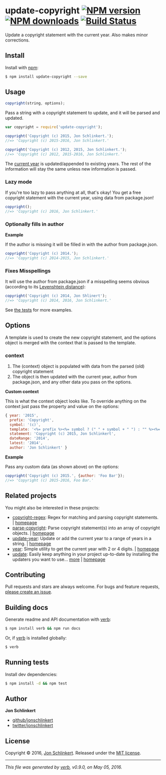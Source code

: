 # update-copyright [![NPM version](https://img.shields.io/npm/v/update-copyright.svg?style=flat)](https://www.npmjs.com/package/update-copyright) [![NPM downloads](https://img.shields.io/npm/dm/update-copyright.svg?style=flat)](https://npmjs.org/package/update-copyright) [![Build Status](https://img.shields.io/travis/jonschlinkert/update-copyright.svg?style=flat)](https://travis-ci.org/jonschlinkert/update-copyright)

Update a copyright statement with the current year. Also makes minor corrections.

## Install

Install with [npm](https://www.npmjs.com/):

```sh
$ npm install update-copyright --save
```

## Usage

```js
copyright(string, options);
```

Pass a string with a copyright statement to update, and it will be parsed and updated.

```js
var copyright = require('update-copyright');

copyright('Copyright (c) 2015, Jon Schlinkert.');
//=> 'Copyright (c) 2015-2016, Jon Schlinkert.'

copyright('Copyright (c) 2012, 2015, Jon Schlinkert.');
//=> 'Copyright (c) 2012, 2015-2016, Jon Schlinkert.'
```

The [current year](https://github.com/jonschlinkert/update-year) is updated/appended to existing years. The rest of the information will stay the same unless new information is passed.

### Lazy mode

If you're too lazy to pass anything at all, that's okay! You get a free copyright statement with the current year, using data from package.json!

```js
copyright();
//=> 'Copyright (c) 2016, Jon Schlinkert.'
```

### Optionally fills in author

**Example**

If the author is missing it will be filled in with the author from package.json.

```js
copyright('Copyright (c) 2014.');
//=> 'Copyright (c) 2014-2015, Jon Schlinkert.'
```

### Fixes Misspellings

It will use the author from package.json if a misspelling seems obvious (according to its [Levenshtein distance](https://en.wikipedia.org/wiki/Levenshtein_distance)):

```js
copyright('Copyright (c) 2014, Jon Shlinert');
//=> 'Copyright (c) 2014, 2016, Jon Schlinkert.'
```

See [the tests](./test.js) for more examples.

## Options

A template is used to create the new copyright statement, and the options object is merged with the context that is passed to the template.

### context

1. The (context) object is populated with data from the parsed (old) copyright statement
2. The object is then updated with the current year, author from package.json, and any other data you pass on the options.

**Custom context**

This is what the context object looks like. To override anything on the context just pass the property and value on the options:

```js
{ year: '2015',
  prefix: 'Copyright',
  symbol: '(c)',
  template: '<%= prefix %><%= symbol ? (" " + symbol + " ") : "" %><%= years %>, <%= authors %>.',
  statement: 'Copyright (c) 2015, Jon Schlinkert',
  dateRange: '2014',
  latest: '2014',
  author: 'Jon Schlinkert' }
```

**Example**

Pass any custom data (as shown above) on the options:

```js
copyright('Copyright (c) 2015.', {author: 'Foo Bar'});
//=> 'Copyright (c) 2015-2016, Foo Bar.'
```

## Related projects

You might also be interested in these projects:

* [copyright-regex](https://www.npmjs.com/package/copyright-regex): Regex for matching and parsing copyright statements. | [homepage](https://github.com/regexps/copyright-regex)
* [parse-copyright](https://www.npmjs.com/package/parse-copyright): Parse copyright statement(s) into an array of copyright objects. | [homepage](https://github.com/jonschlinkert/parse-copyright)
* [update-year](https://www.npmjs.com/package/update-year): Update or add the current year to a range of years in a string. | [homepage](https://github.com/jonschlinkert/update-year)
* [year](https://www.npmjs.com/package/year): Simple utility to get the current year with 2 or 4 digits. | [homepage](https://github.com/jonschlinkert/year)
* [update](https://www.npmjs.com/package/update): Easily keep anything in your project up-to-date by installing the updaters you want to use… [more](https://www.npmjs.com/package/update) | [homepage](https://github.com/update/update)

## Contributing

Pull requests and stars are always welcome. For bugs and feature requests, [please create an issue](https://github.com/jonschlinkert/update-copyright/issues/new).

## Building docs

Generate readme and API documentation with [verb](https://github.com/verbose/verb):

```sh
$ npm install verb && npm run docs
```

Or, if [verb](https://github.com/verbose/verb) is installed globally:

```sh
$ verb
```

## Running tests

Install dev dependencies:

```sh
$ npm install -d && npm test
```

## Author

**Jon Schlinkert**

* [github/jonschlinkert](https://github.com/jonschlinkert)
* [twitter/jonschlinkert](http://twitter.com/jonschlinkert)

## License

Copyright © 2016, [Jon Schlinkert](https://github.com/jonschlinkert).
Released under the [MIT license](https://github.com/jonschlinkert/update-copyright/blob/master/LICENSE).

***

_This file was generated by [verb](https://github.com/verbose/verb), v0.9.0, on May 05, 2016._